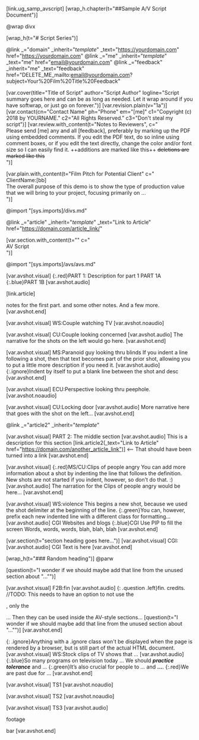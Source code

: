 
[link.ug_samp_avscript]
[wrap_h.chapter(t="##Sample A/V Script Document")]

@wrap divx

[wrap_h(t="# Script Series")]

@link _="domain" _inherit="_template_" _text="https://yourdomain.com" href="https://yourdomain.com"
@link _="me" _inherit="_template_" _text="me" href="email@yourdomain.com"
@link _="feedback" _inherit="me" _text="feedback" href="DELETE_ME_mailto:email@yourdomain.com?subject=Your%20Film%20Title%20Feedback"

[var.cover(title="Title of Script" author="Script Author" logline="Script summary goes here and can be as long as needed. Let it wrap around if you have softwrap, or just go on forever.")]
[var.revision.plain(v="1a")]
[var.contact(cn="Contact Name" ph="Phone" em="[me]" c1="Copyright (c) 2018 by YOURNAME." c2="All Rights Reserved." c3="Don't steal my script")]
[var.review.with_content(t="Notes to Reviewers", c="\
    Please send [me] any and all [feedback], preferably by marking up the PDF using embedded comments. If you edit the PDF text, do so inline using comment boxes, or if you edit the text directly, change the color and/or font size so I can easily find it. ++additions are marked like this++ ~~deletions are marked like this~~\
")]

[var.plain.with_content(t="Film Pitch for Potential Client" c="\
    ClientName:[bb]\
    The overall purpose of this demo is to show the type of production value that we will bring to your project, focusing primarily on ...\
")]

@import "[sys.imports]/divs.md"

@link _="article" _inherit="_template_" _text="Link to Article" href="https://domain.com/article_link/"

[var.section.with_content(t="" c="\
    AV Script\
")]

@import "[sys.imports]/avs/avs.md"

[var.avshot.visual]
{:.red}PART 1: Description for part 1
PART 1A
{:.blue}PART 1B
[var.avshot.audio]

[link.article]

notes for the first part.
and some other notes.
And a few more.
[var.avshot.end]

[var.avshot.visual]
WS:Couple watching TV
[var.avshot.noaudio]

[var.avshot.visual]
CU:Couple looking concerned
[var.avshot.audio]
The narrative for the shots on the left would go here.
[var.avshot.end]

[var.avshot.visual]
MS:Paranoid guy looking thru blinds
If you indent a line following a shot, then that text becomes part of the prior shot, allowing you to put a little more description if you need it.
[var.avshot.audio]
{:.ignore}Indent by itself to put a blank line between the shot and desc
[var.avshot.end]

[var.avshot.visual]
ECU:Perspective looking thru peephole.
[var.avshot.noaudio]

[var.avshot.visual]
CU:Locking door
[var.avshot.audio]
More narrative here that goes with the shot on the left...
[var.avshot.end]




@link _="article2" _inherit="_template_"

[var.avshot.visual]
PART 2: The middle section
[var.avshot.audio]
This is a description for this section
[link.article2(_text="Link to Article" href="https://domain.com/another_article_link")] <-- That should have been turned into a link
[var.avshot.end]

[var.avshot.visual]
{:.red}MS/CU:Clips of people angry
    You can add more information about a shot by indenting the line that follows the definition. New shots are not started if you indent, however, so don't do that. :)
[var.avshot.audio]
The narration for the Clips of people angry would be here...
[var.avshot.end]

[var.avshot.visual]
WS:violence
This begins a new shot, because we used the shot delimiter at the beginning of the line.
{:.green}You can, however, prefix each new indented line with a different class for formatting...
[var.avshot.audio]
CGI Websites and blogs
{:.blue}CGI Use PIP to fill the screen
Words, words, words, blah, blah, blah
[var.avshot.end]

[var.section(t="section heading goes here...")]
[var.avshot.visual]
CGI:
[var.avshot.audio]
CGI Text is here
[var.avshot.end]

[wrap_h(t="### Random heading")]
@parw

[question(t="I wonder if we should maybe add that line from the unused section about \"...\"")]

[var.avshot.visual]
F2B:fin
[var.avshot.audio]
{: .question .left}fin. credits.
//TODO: This needs to have an option to not use the <div class="extras">, only the <p class="question">... Then they can be used inside the AV-style sections...
[question(t="I wonder if we should maybe add that line from the unused section about \"...\"")]
[var.avshot.end]

{: .ignore}Anything with a .ignore class won't be displayed when the page is rendered by a browser, but is still part of the actual HTML document.
[var.avshot.visual]
WS:Stock clips of TV shows that ...
[var.avshot.audio]
{:.blue}So many programs on television today ...
We should ***practice tolerance*** and ...
{:.green}It’s also crucial for people to *...* and **...**.
{:.red}We are past due for ...
[var.avshot.end]

[var.avshot.visual]
TS1
[var.avshot.noaudio]

[var.avshot.visual]
TS2
[var.avshot.noaudio]

[var.avshot.visual]
TS3 
[var.avshot.audio]

footage

bar
[var.avshot.end]
